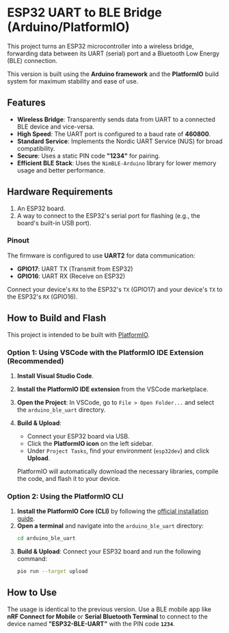# ESP32 UART to BLE Bridge (Arduino/PlatformIO)

This project turns an ESP32 microcontroller into a wireless bridge, forwarding data between its UART (serial) port and a Bluetooth Low Energy (BLE) connection.

This version is built using the **Arduino framework** and the **PlatformIO** build system for maximum stability and ease of use.

## Features

-   **Wireless Bridge**: Transparently sends data from UART to a connected BLE device and vice-versa.
-   **High Speed**: The UART port is configured to a baud rate of **460800**.
-   **Standard Service**: Implements the Nordic UART Service (NUS) for broad compatibility.
-   **Secure**: Uses a static PIN code **"1234"** for pairing.
-   **Efficient BLE Stack**: Uses the `NimBLE-Arduino` library for lower memory usage and better performance.

## Hardware Requirements

1.  An ESP32 board.
2.  A way to connect to the ESP32's serial port for flashing (e.g., the board's built-in USB port).

### Pinout

The firmware is configured to use **UART2** for data communication:

-   **GPIO17**: UART TX (Transmit from ESP32)
-   **GPIO16**: UART RX (Receive on ESP32)

Connect your device's `RX` to the ESP32's `TX` (GPIO17) and your device's `TX` to the ESP32's `RX` (GPIO16).

## How to Build and Flash

This project is intended to be built with [PlatformIO](https://platformio.org/).

### Option 1: Using VSCode with the PlatformIO IDE Extension (Recommended)

1.  **Install Visual Studio Code**.
2.  **Install the PlatformIO IDE extension** from the VSCode marketplace.
3.  **Open the Project**: In VSCode, go to `File > Open Folder...` and select the `arduino_ble_uart` directory.
4.  **Build & Upload**:
    -   Connect your ESP32 board via USB.
    -   Click the **PlatformIO icon** on the left sidebar.
    -   Under `Project Tasks`, find your environment (`esp32dev`) and click **Upload**.

    PlatformIO will automatically download the necessary libraries, compile the code, and flash it to your device.

### Option 2: Using the PlatformIO CLI

1.  **Install the PlatformIO Core (CLI)** by following the [official installation guide](https://docs.platformio.org/page/core/installation.html).
2.  **Open a terminal** and navigate into the `arduino_ble_uart` directory:
    ```bash
    cd arduino_ble_uart
    ```
3.  **Build & Upload**: Connect your ESP32 board and run the following command:
    ```bash
    pio run --target upload
    ```

## How to Use

The usage is identical to the previous version. Use a BLE mobile app like **nRF Connect for Mobile** or **Serial Bluetooth Terminal** to connect to the device named **"ESP32-BLE-UART"** with the PIN code **`1234`**.
